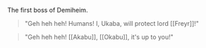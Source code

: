The first boss of Demiheim.

>"Geh heh heh! Humans! I, Ukaba, will protect lord [[Freyr]]!"

>"Geh heh heh! [[Akabu]], [[Okabu]], it's up to you!"